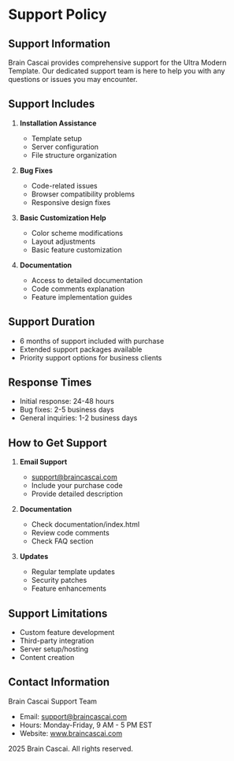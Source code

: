 # Support Policy

## Support Information

Brain Cascai provides comprehensive support for the Ultra Modern Template. Our dedicated support team is here to help you with any questions or issues you may encounter.

## Support Includes

1. **Installation Assistance**
   - Template setup
   - Server configuration
   - File structure organization

2. **Bug Fixes**
   - Code-related issues
   - Browser compatibility problems
   - Responsive design fixes

3. **Basic Customization Help**
   - Color scheme modifications
   - Layout adjustments
   - Basic feature customization

4. **Documentation**
   - Access to detailed documentation
   - Code comments explanation
   - Feature implementation guides

## Support Duration

- 6 months of support included with purchase
- Extended support packages available
- Priority support options for business clients

## Response Times

- Initial response: 24-48 hours
- Bug fixes: 2-5 business days
- General inquiries: 1-2 business days

## How to Get Support

1. **Email Support**
   - support@braincascai.com
   - Include your purchase code
   - Provide detailed description

2. **Documentation**
   - Check documentation/index.html
   - Review code comments
   - Check FAQ section

3. **Updates**
   - Regular template updates
   - Security patches
   - Feature enhancements

## Support Limitations

- Custom feature development
- Third-party integration
- Server setup/hosting
- Content creation

## Contact Information

Brain Cascai Support Team
- Email: support@braincascai.com
- Hours: Monday-Friday, 9 AM - 5 PM EST
- Website: www.braincascai.com

 2025 Brain Cascai. All rights reserved.
